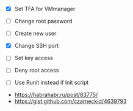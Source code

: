- [x] Set TFA for VMmanager 
- [ ] Change root password 
- [ ] Create new user
- [x] Change SSH port 
- [ ] Set key access 
- [ ] Deny root access 


- [ ] Use Runit instead if Init script 
+ https://habrahabr.ru/post/83775/ 
+ https://gist.github.com/czarneckid/4639793
